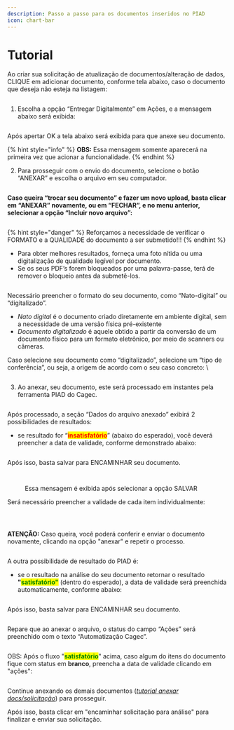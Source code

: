 ```yaml
---
description: Passo a passo para os documentos inseridos no PIAD
icon: chart-bar
---
```


# Tutorial

Ao criar sua solicitação de atualização de documentos/alteração de dados, CLIQUE em adicionar documento, conforme tela abaixo, caso o documento que deseja não esteja na listagem:

<figure><img src="../../../.gitbook/assets/image (15).png" alt=""><figcaption></figcaption></figure>

1. Escolha a opção “Entregar Digitalmente” em Ações, e a mensagem abaixo será exibida:

<figure><img src="../../../.gitbook/assets/image (1) (1).png" alt=""><figcaption></figcaption></figure>

Após apertar OK a tela abaixo será exibida para que anexe seu documento.&#x20;

{% hint style="info" %}
**OBS:** Essa mensagem somente aparecerá na primeira vez que acionar a funcionalidade.&#x20;
{% endhint %}

2. Para prosseguir com o envio do documento, selecione o botão “ANEXAR” e escolha o arquivo em seu computador.

<figure><img src="../../../.gitbook/assets/image (2).png" alt=""><figcaption></figcaption></figure>

**Caso queira “trocar seu documento” e fazer um novo upload, basta clicar em “ANEXAR” novamente, ou em “FECHAR”, e no menu anterior, selecionar a opção “Incluir novo arquivo”:**

<figure><img src="../../../.gitbook/assets/image (3).png" alt=""><figcaption></figcaption></figure>

{% hint style="danger" %}
Reforçamos a necessidade de verificar o FORMATO e a QUALIDADE do documento a ser submetido!!!
{% endhint %}

* Para obter melhores resultados, forneça uma foto nítida ou uma digitalização de qualidade legível por documento.&#x20;
* Se os seus PDF’s forem bloqueados por uma palavra-passe, terá de remover o bloqueio antes da submetê-los.&#x20;

<figure><img src="../../../.gitbook/assets/image (4).png" alt=""><figcaption></figcaption></figure>

Necessário preencher o formato do seu documento, como “Nato-digital” ou “digitalizado”.&#x20;

* _Nato digital_ é o documento criado diretamente em ambiente digital, sem a necessidade de uma versão física pré-existente&#x20;
* _Documento digitalizado_ é aquele obtido a partir da conversão de um documento físico para um formato eletrônico, por meio de scanners ou câmeras.  &#x20;

Caso selecione seu documento como “digitalizado”, selecione um “tipo de conferência”, ou seja, a origem de acordo com o seu caso concreto: \


<figure><img src="../../../.gitbook/assets/image (5).png" alt=""><figcaption></figcaption></figure>

3. Ao anexar, seu documento, este será processado em instantes pela ferramenta PIAD do Cagec.

<figure><img src="../../../.gitbook/assets/image (6).png" alt=""><figcaption></figcaption></figure>

Após processado, a seção “Dados do arquivo anexado” exibirá 2 possibilidades de resultados:&#x20;

* se resultado for “<mark style="color:red;">**insatisfatório**</mark>” (abaixo do esperado), você deverá preencher a data de validade, conforme demonstrado abaixo:

<figure><img src="../../../.gitbook/assets/image (7).png" alt=""><figcaption></figcaption></figure>

Após isso, basta salvar para ENCAMINHAR seu documento.

<figure><img src="../../../.gitbook/assets/image (8).png" alt=""><figcaption></figcaption></figure>

<figure><img src="../../../.gitbook/assets/image (20).png" alt=""><figcaption><p>Essa mensagem é exibida após selecionar a opção SALVAR</p></figcaption></figure>

Será necessário preencher a validade de cada item individualmente:

<figure><img src="../../../.gitbook/assets/image (19).png" alt=""><figcaption></figcaption></figure>

<figure><img src="../../../.gitbook/assets/image (22).png" alt=""><figcaption></figcaption></figure>

<figure><img src="../../../.gitbook/assets/image (23).png" alt=""><figcaption></figcaption></figure>

**ATENÇÃO:** Caso queira, você poderá conferir e enviar o documento novamente, clicando na opção "anexar" e repetir o processo.

<figure><img src="../../../.gitbook/assets/image (9).png" alt=""><figcaption></figcaption></figure>

A outra possibilidade de resultado do PIAD é:

* se o resultado na análise do seu documento retornar o resultado **"**<mark style="color:green;">**satisfatório"**</mark> (dentro do esperado), a data de validade será preenchida automaticamente, conforme abaixo:

<figure><img src="../../../.gitbook/assets/image (10).png" alt=""><figcaption></figcaption></figure>

Após isso, basta salvar para ENCAMINHAR seu documento.

<figure><img src="../../../.gitbook/assets/image (16).png" alt=""><figcaption></figcaption></figure>

Repare que ao anexar o arquivo, o status do campo  “Ações” será preenchido com o texto “Automatização Cagec”.

<figure><img src="../../../.gitbook/assets/image (11).png" alt=""><figcaption></figcaption></figure>

OBS: Após o fluxo "<mark style="color:green;">**satisfatório**</mark>" acima, caso algum do itens do documento fique com status em **branco**, preencha a data de validade clicando em "ações":

<figure><img src="../../../.gitbook/assets/image.png" alt=""><figcaption></figcaption></figure>

Continue anexando os demais documentos ([_tutorial anexar docs/solicitação_](../../../dados-e-documentos-necessarios-para-a-regularidade-da-instituicao/)) para prosseguir.&#x20;

Após isso, basta clicar em "encaminhar solicitação para análise" para finalizar e enviar sua solicitação.&#x20;

<figure><img src="../../../.gitbook/assets/image (13).png" alt=""><figcaption></figcaption></figure>
